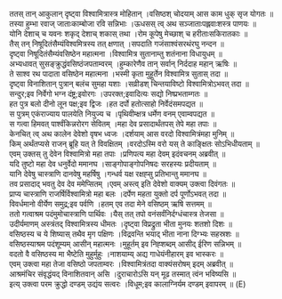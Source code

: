 

  
ततस् तान् आकुलान् दृष्ट्वा विश्वामित्रास्त्र मोहितान् ।वसिष्ठश् चोदयाम् आस काम धुक् सृज योगतः  ॥   
तस्या हुम्भा रवाज् जाताःकाम्बोजा रवि सन्निभाः ।ऊधसस् त्व् अथ सञ्जाताःपह्लवाःशस्त्र पाणयः  ॥   
योनि देशाच् च यवनः शकृद् देशाच् शकास् तथा ।रोम कूपेषु मेच्छाश् च हरीताःसकिरातकाः  ॥   
तैस् तन् निषूदितंसैम्यंविश्वमित्रस्य तत् क्षणात् ।सपदाति गजंसाश्वंसरथंरघु नन्दन  ॥   
दृष्ट्वा निषूदितंसैम्यंवसिष्ठेन महात्मना ।विश्वामित्र सुतानाम्तु शतंनाना विधायुधम्  ॥   
अभ्यधावत् सुसङ्क्रुद्धंवसिष्ठंजपताम्वरम् ।हुम्कारेणैव तान् सर्वान् निर्ददाह महान् ऋषिः  ॥   
ते साश्व रथ पादाता वसिष्ठेन महात्मना ।भस्मी कृता मुहूर्तेन विश्वामित्र सुतास् तदा  ॥   
दृष्ट्वा विनाशितान् पुत्रान् बलंच सुमहा यशाः ।सव्रीडश् चिन्तयाविष्टो विश्वामित्रोऽभवत् तदा  ॥   
सन्दुर;इव निर्वेगो भग्न दंष्ट्र;इवोरगः ।उपरक्त;इवादित्यः सद्यो निष्प्रभताम्गतः  ॥   
हत पुत्र बलो दीनो लून पक्ष;इव द्विजः ।हत दर्पो हतोत्साहो निर्वेदंसमपद्यत  ॥   
स पुत्रम् एकंराज्याय पालयेति नियुज्य च ।पृथिवीम्क्षत्र धर्मेण वनम् एवाम्वपद्यत  ॥   
स गत्वा हिमवत् पार्श्वंकिन्नरोरग सेवितम् ।महा देव प्रसादार्थंतपस् तेपे महा तपाः  ॥   
केनचित् त्व् अथ कालेन देवेशो वृषभ ध्वजः ।दर्शयाम् आस वरदो विश्वामित्रंमहा मुनिम्  ॥   
किम् अर्थंतप्यसे राजन् ब्रूहि यत् ते विवक्षितम् ।वरदोऽस्मि वरो यस् ते काङ्क्षितः सोऽभिधीयताम्  ॥   
एवम् उक्तस् तु देवेन विश्वामित्रो महा तपाः ।प्रणिपत्य महा देवम् इदंवचनम् अब्रवीत्  ॥   
यदि तुष्टो महा देव धनुर्वेदो ममानघ ।साङ्गोपाङ्गोपनिषदः सरहस्यः प्रदीयताम्  ॥   
यानि देवेषु चास्त्राणि दानवेषु महर्षिषु ।गन्धर्व यक्ष रक्षह्सु प्रतिभान्तु ममानघ  ॥   
तव प्रसादाद् भवतु देव देव ममेप्सितम् ।एवम् अस्त्व् इति देवेशो वाक्यम् उक्त्वा दिवंगतः  ॥   
प्राप्य चास्त्राणि राजर्षिर्विश्वामित्रो महा बलः ।दर्पेण महता युक्तो दर्प पूर्णोऽभवत् तदा  ॥   
विवर्धमानो वीर्येण समुद्र;इव पर्वणि ।हतम् एव तदा मेने वसिष्ठम् ऋषि सत्तमम्  ॥   
ततो गत्वाश्रम पदंमुमोचास्त्राणि पार्थिवः ।यैस् तत् तपो वनंसर्वंनिर्दग्धंचास्त्र तेजसा  ॥   
उदीर्यमाणम् अस्त्रंतद् विश्वामित्रस्य धीमतः ।दृष्ट्वा विप्रद्रुता भीता मुनयः शतशो दिशः  ॥   
वसिष्ठस्य च ये शिष्यास् तथैव मृग पक्षिणः ।विद्रवन्ति भयाद् भीता नाना दिग्भ्यः सहस्रशः  ॥   
वसिष्ठस्याश्रम पदंशूम्यम् आसीन् महात्मनः ।मुहूर्तम् इव निह्शब्दम् आसीद् ईरिण सन्निभम्  ॥   
वदतो वै वसिष्ठस्य मा भैष्टेति मुहुर्मुहुः ।नाशयाम्य् अद्य गाधेयंनीहारम् इव भास्करः  ॥   
एवम् उक्त्वा महा तेजा वसिष्ठो जपताम्वरः ।विश्वामित्रंतदा वाक्यंसरोषम् इदम् अब्रवीत्  ॥   
आश्रमंचिर संवृद्धंयद् विनाशितवान् असि ।दुराचारोऽसि यन् मूढ तस्मात् त्वंन भविष्यसि  ॥   
इत्य् उक्त्वा परम क्रुद्धो दण्डम् उद्यंय सत्वरः ।विधूम;इव कालाग्निर्यम दण्डम् इवापरम्  ॥ (E)  
